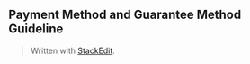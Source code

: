 ## Payment Method and Guarantee Method Guideline


> Written with [StackEdit](https://stackedit.io/).
<!--stackedit_data:
eyJoaXN0b3J5IjpbNDM5ODc0MzQ5XX0=
-->